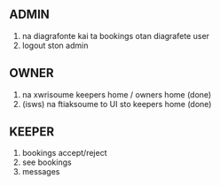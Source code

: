 ## ADMIN

1. na diagrafonte kai ta bookings otan diagrafete user
2. logout ston admin


## OWNER

1. na xwrisoume keepers home / owners home  (done)
2. (isws) na ftiaksoume to UI sto keepers home (done)

## KEEPER
1. bookings accept/reject
2. see bookings
4. messages
